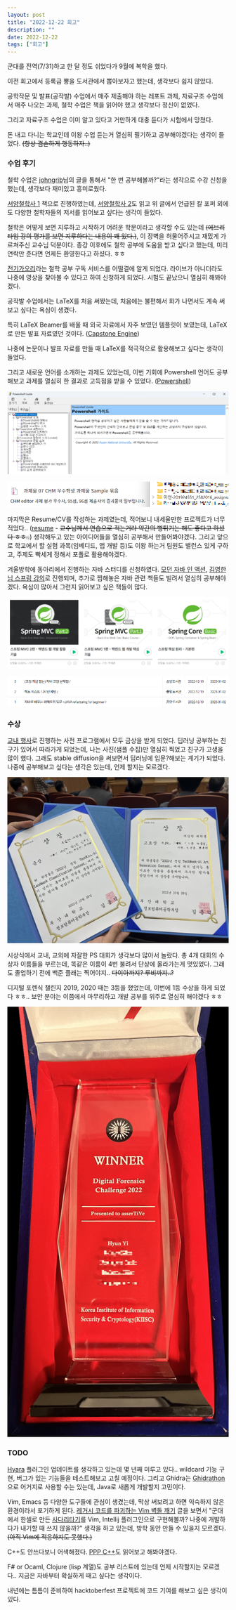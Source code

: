 ```yaml
---
layout: post
title: "2022-12-22 회고"
description: ""
date: 2022-12-22
tags: ["회고"]
---
```


군대를 전역(7/31)하고 한 달 정도 쉬었다가 9월에 복학을 했다.

이전 회고에서 등록금 뽕을 도서관에서 뽑아보자고 했는데, 생각보다 쉽지 않았다.

공학작문 및 발표(공작발) 수업에서 매주 제출해야 하는 레포트 과제, 자료구조 수업에서 매주 나오는 과제, 철학 수업은 책을 읽어야 했고 생각보다 정신이 없었다.

그리고 자료구조 수업은 이미 알고 있다고 거만하게 대충 듣다가 시험에서 망쳤다.

돈 내고 다니는 학교인데 이왕 수업 듣는거 열심히 필기하고 공부해야겠다는 생각이 들었다. ~~(항상 겸손하게 행동하자..)~~

### 수업 후기

철학 수업은 <a href="https://johngrib.github.io/wiki/my-favorite-books/">johngrib</a>님의 글을 통해서 "한 번 공부해볼까?"라는 생각으로 수강 신청을 했는데, 생각보다 재미있고 흥미로웠다.

<a href="http://www.yes24.com/Product/Goods/24463716">서양철학사 1</a> 책으로 진행하였는데, <a href="http://www.yes24.com/Product/Goods/24463732">서양철학사 2</a>도 읽고 위 글에서 언급된 칼 포퍼 외에도 다양한 철학자들의 저서를 읽어보고 싶다는 생각이 들었다.

철학은 어떻게 보면 지루하고 시작하기 어려운 학문이라고 생각할 수도 있는데 ~~(에브리타임 강의 평가를 보면 지루하다는 내용이 꽤 있다.)~~, 이 장벽을 허물어주시고 재밌게 가르쳐주신 교수님 덕분이다. 종강 이후에도 철학 공부에 도움을 받고 싶다고 했는데, 미리 연락만 준다면 언제든 환영한다고 하셨다. ㅎㅎ 

<a href="https://philo-electro-ray.org/">전기가오리</a>라는 철학 공부 구독 서비스를 어떨결에 알게 되었다. 라이브가 아니더라도 나중에 영상을 찾아볼 수 있다고 하여 신청하게 되었다. 시험도 끝났으니 열심히 해봐야겠다.

공작발 수업에서는 LaTeX를 처음 써봤는데, 처음에는 불편해서 화가 나면서도 계속 써보고 싶다는 욕심이 생겼다.

특히 LaTeX Beamer를 배울 때 외국 자료에서 자주 보였던 템플릿이 보였는데, LaTeX로 만든 발표 자료였던 것이다. (<a href="https://www.capstone-engine.org/BHUSA2014-capstone.pdf">Capstone Engine</a>)

나중에 논문이나 발표 자료를 만들 때 LaTeX를 적극적으로 활용해보고 싶다는 생각이 들었다.

그리고 새로운 언어를 소개하는 과제도 있었는데, 이번 기회에 Powershell 언어도 공부해보고 과제를 열심히 한 결과로 고득점을 받을 수 있었다. (<a href="https://hyuunnn.github.io/2022/11/12/powershell-feature/">Powershell</a>)

![chm](/assets/images/2022_12_22/5.png)

![2](/assets/images/2022_12_22/2.png)

마지막은 Resume/CV를 작성하는 과제였는데, 적어보니 내세울만한 프로젝트가 너무 적었다.. (<a href="/assets/files/이현_resume.pdf">resume</a> - ~~교수님께서 연습으로 적는거라 약간의 뻥튀기는 해도 좋다고 하셨다 ㅎㅎ..~~) 생각해두고 있는 아이디어들을 열심히 공부해서 만들어봐야겠다. 그리고 앞으로 학교에서 할 실험 과목(임베디드, 앱 개발 등)도 이왕 하는거 팀원도 밸런스 있게 구하고, 주제도 빡세게 정해서 포폴로 활용해야겠다.

겨울방학에 동아리에서 진행하는 자바 스터디를 신청하였다. <a href="http://www.yes24.com/Product/Goods/77125987">모던 자바 인 액션</a>, <a href="https://www.inflearn.com/users/@yh">김영한님 스프링 강의</a>로 진행되며, 추가로 찜해놓은 자바 관련 책들도 빌려서 열심히 공부해야겠다. 욕심이 많아서 그런지 읽어보고 싶은 책들이 많다.

![inflearn](/assets/images/2022_12_22/1.png)

![6](/assets/images/2022_12_22/6.png)

### 수상

<a href="https://sites.google.com/pusan.ac.kr/pnucse-techweek">교내 행사</a>로 진행하는 사전 프로그램에서 모두 금상을 받게 되었다. 딥러닝 공부하는 친구가 있어서 따라가게 되었는데, 나는 사진(샘플 수집)만 열심히 찍었고 친구가 고생을 많이 했다. 그래도 stable diffusion을 써보면서 딥러닝에 입문?해보는 계기가 되었다. 나중에 공부해보고 싶다는 생각은 있는데, 언제 할지는 모르겠다.

![PNU](/assets/images/2022_12_22/4.jpg)

시상식에서 교내, 교외에 자잘한 PS 대회가 생각보다 많아서 놀랐다. 총 4개 대회의 수상자 이름들을 부르는데, 똑같은 이름이 4번 불려서 단상에 올라가는게 멋있었다. 그래도 졸업하기 전에 백준 플래는 찍어야지.. ~~다이아까지? 루비까지..?~~

디지털 포렌식 챌린지 2019, 2020 때는 3등을 했었는데, 이번에 1등 수상을 하게 되었다 ㅎㅎ.. 보안 분야는 이쯤에서 마무리하고 개발 공부를 위주로 열심히 해야겠다 ㅎㅎ

![DFC2022](/assets/images/2022_12_22/3.jpg)

### TODO

<a href="https://github.com/hyuunnn/Hyara">Hyara</a> 플러그인 업데이트를 생각하고 있는데 몇 년째 미루고 있다.. wildcard 기능 구현, 버그가 있는 기능들을 테스트해보고 고칠 예정이다. 그리고 Ghidra는 <a href="https://github.com/mandiant/Ghidrathon">Ghidrathon</a>으로 어거지로 사용할 수는 있는데, Java로 새롭게 개발할지 고민이다. 

Vim, Emacs 등 다양한 도구들에 관심이 생겼는데, 막상 써보려고 하면 익숙하지 않은 환경이라서 포기하게 된다. <a href="https://techblog.woowahan.com/2526/">레거시 코드를 파괴하는 Vim 벽돌 깨기</a> 글을 보면서 "군대에서 한셀로 만든 <a href="https://github.com/hyuunnn/Hancell_sadari">사다리타기</a>를 Vim, Intellij 플러그인으로 구현해볼까? 나중에 개발하다가 내기할 때 쓰지 않을까?" 생각을 하고 있는데, 방학 동안 만들 수 있을지 모르겠다. ~~(아직 Vim에 적응하지도 못했다.)~~

C++도 안쓰다보니 어색해졌다. <a href="http://www.yes24.com/Product/Goods/23207535">PPP C++</a>도 읽어보고 해봐야겠다. 

F# or Ocaml, Clojure (lisp 계열)도 공부 리스트에 있는데 언제 시작할지는 모르겠다.. 지금은 자바부터 확실하게 때고 싶다는 생각이다.

내년에는 틈틈이 준비하여 hacktoberfest 프로젝트에 코드 기여를 해보고 싶은 생각이 있다.